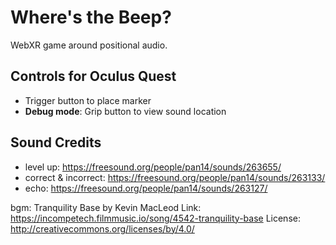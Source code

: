 # Where's the Beep?

WebXR game around positional audio.

## Controls for Oculus Quest
- Trigger button to place marker
- **Debug mode**: Grip button to view sound location

## Sound Credits
- level up: https://freesound.org/people/pan14/sounds/263655/
- correct & incorrect: https://freesound.org/people/pan14/sounds/263133/
- echo: https://freesound.org/people/pan14/sounds/263127/

bgm:
Tranquility Base by Kevin MacLeod
Link: https://incompetech.filmmusic.io/song/4542-tranquility-base
License: http://creativecommons.org/licenses/by/4.0/
